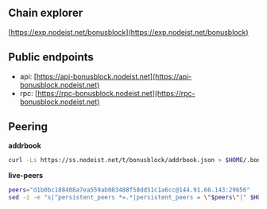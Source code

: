 ## Chain explorer
[https://exp.nodeist.net/bonusblock](https://exp.nodeist.net/bonusblock)

## Public endpoints

* api: [https://api-bonusblock.nodeist.net](https://api-bonusblock.nodeist.net)
* rpc: [https://rpc-bonusblock.nodeist.net](https://rpc-bonusblock.nodeist.net)

## Peering

**addrbook**
```bash
curl -Ls https://ss.nodeist.net/t/bonusblock/addrbook.json > $HOME/.bonusblock/config/addrbook.json
```

**live-peers**
```bash
peers="d1b0bc188408a7ea559ab083488f58dd51c1a6cc@144.91.66.143:29656"
sed -i -e "s|^persistent_peers *=.*|persistent_peers = \"$peers\"|" $HOME/.bonusblock/config/config.toml
```
